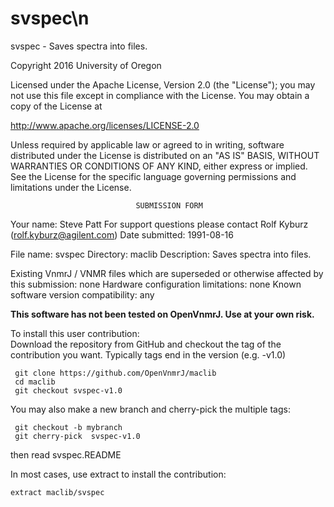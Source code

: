 # svspec\n
 svspec - Saves spectra into files.

 Copyright 2016 University of Oregon

 Licensed under the Apache License, Version 2.0 (the "License");
 you may not use this file except in compliance with the License.
 You may obtain a copy of the License at

   http://www.apache.org/licenses/LICENSE-2.0

 Unless required by applicable law or agreed to in writing, software
 distributed under the License is distributed on an "AS IS" BASIS,
 WITHOUT WARRANTIES OR CONDITIONS OF ANY KIND, either express or implied.
 See the License for the specific language governing permissions and
 limitations under the License.

                                SUBMISSION FORM

Your name:              Steve Patt
                        For support questions please contact
                                Rolf Kyburz (rolf.kyburz@agilent.com)
Date submitted:         1991-08-16

File name:              svspec
Directory:              maclib
Description:            Saves spectra into files.

Existing VnmrJ / VNMR files which are superseded or
otherwise affected by this submission:  none
Hardware configuration limitations:     none
Known software version compatibility:   any

**This software has not been tested on OpenVnmrJ. Use at your own risk.**

To install this user contribution:  
Download the repository from GitHub and checkout the tag of the contribution you want.
Typically tags end in the version (e.g. -v1.0)

     git clone https://github.com/OpenVnmrJ/maclib  
     cd maclib  
     git checkout svspec-v1.0


You may also make a new branch and cherry-pick the multiple tags:  

     git checkout -b mybranch
     git cherry-pick  svspec-v1.0

then read svspec.README   

In most cases, use extract to install the contribution:  

    extract maclib/svspec